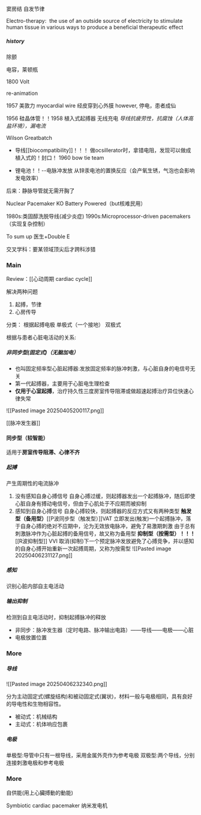 窦房结 自发节律


Electro-therapy:  the use of an outside source of electricity to stimulate human tissue in various ways to produce a beneficial therapeutic effect

##### history
除颤

电容，莱顿瓶

1800 Volt

re-animation

1957 美敦力
myocardial wire 经皮穿到心外膜
however, 停电，患者成仙

1956 硅晶体管！！1958 植入式起搏器
无线充电
*导线抗疲劳性，抗腐蚀（人体高盐环境），漏电流*

Wilson Greatbatch
- 导线[[biocompatibility]]！！！
做ocsillerator时，拿错电阻，发现可以做成植入式的！封口！
1960 bow tie team

- 锂电池！！--电脉冲发放
从锌汞电池的置换反应（会产氧生锈，气泡也会影响发电效率）


后来：静脉导管就无需开胸了

Nuclear Pacemaker KO Battery Powered（but核难民用）


1980s:类固醇洗脱导线(减少炎症)
1990s:Microprocessor-driven pacemakers（实现复杂控制）


To sum up
医生+Double E

交叉学科：要某领域顶尖后才跨科涉猎

### Main
Review：[[心动周期 cardiac cycle]]

解决两种问题
1. 起搏，节律
2. 心房传导

分类：
根据起搏电极
单极式（一个接地）
双极式


根据与患者心脏电活动的关系:
##### 非同步型(固定式)（无脑加电）

- 也叫固定频率型心脏起搏器:发放固定频率的脉冲刺激，与心脏自身的电信号无关
- 第一代起搏器，主要用于心脏电生理检查
- **仅用于心室起搏**，治疗持久性三度房室传导阻滞或做超速起搏治疗异位快速心律失常

![[Pasted image 20250405200117.png]]

[[脉冲发生器]]


#### 同步型（较智能）

适用于**房室传导阻滞、心律不齐**

##### 起搏
产生周期性的电流脉冲

1. 没有感知自身心搏信号
	自身心搏过缓，则起搏器发出一个起搏脉冲，随后即使心脏自身有搏动电信号，但由于心肌处于不应期而被抑制
2. 感知到自身心搏信号
	自身心搏较快，则起搏器的反应方式又有两种类型
	**触发型（备用型）**[[P波同步型（触发型）]]VAT
	立即发出(触发)一个起搏脉冲，落于自身心搏的绝对不应期中，沦为无效放电脉冲，避免了易激期刺激
	由于总有刺激脉冲作为心脏起搏的备用信号，故又称为备用型
	**抑制型（按需型）！！！**[[R波抑制型]] VVI
	取消(抑制)下一个预定脉冲发放避免了心搏竞争，并以感知的自身心搏开始重新一次起搏周期，又称为按需型
	![[Pasted image 20250406231127.png]]

##### 感知
识别心脏内部自主电活动

##### 输出抑制
检测到自主电活动时，抑制起搏脉冲的释放




- 非同步：脉冲发生器（定时电路、脉冲输出电路）——导线——电极——心脏
- 电极放置位置




### More
##### 导线

![[Pasted image 20250406232340.png]]

分为主动固定式(螺旋结构)和被动固定式(翼状)，材料一般与电极相同，具有良好的导电性和生物相容性。
- 被动式：机械结构
- 主动式：机体响应包裹

##### 电极

单极型:导管中只有一根导线，采用金属外壳作为参考电极
双极型:两个导线，分别连接刺激电极和参考电极


### More

自供能(用上心臟搏動的動能)

Symbiotic cardiac pacemaker 纳米发电机